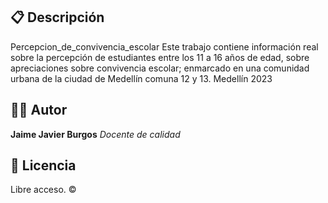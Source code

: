 ## 📋 Descripción
Percepcion_de_convivencia_escolar
Este trabajo contiene información real sobre la percepción de estudiantes entre los 11 a 16 años de edad, sobre apreciaciones sobre convivencia escolar; enmarcado en una comunidad urbana de la ciudad de Medellín comuna 12 y 13. Medellín 2023 

## ✍🏻 Autor
**Jaime Javier Burgos**
*Docente de calidad*


## 📄 Licencia
Libre acceso. ©️
